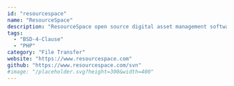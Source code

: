 ```yaml
---
id: "resourcespace"
name: "ResourceSpace"
description: "ResourceSpace open source digital asset management software is the simple, fast, and free way to organise your digital assets."
tags:
  - "BSD-4-Clause"
  - "PHP"
category: "File Transfer"
website: "https://www.resourcespace.com"
github: "https://www.resourcespace.com/svn"
#image: "/placeholder.svg?height=300&width=400"
---
```


